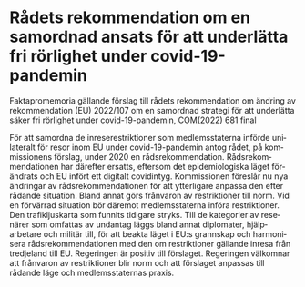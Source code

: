 # Rådets rekommendation om en samordnad ansats för att underlätta fri rörlighet under covid-19-pandemin

Faktapromemoria gällande förslag till rådets rekom­mendation om ändring av rekom­mendation (EU) 2022/107 om en sam­ordnad strategi för att under­lätta säker fri rörlig­het under covid\-19\-pandemin, COM(2022\) 681 final

För att sam­ordna de inrese­restrik­tioner som medlems­staterna införde uni­lateralt för resor inom EU under covid\-19\-pan­demin antog rådet, på kom­missionens förslag, under 2020 en råds­rekom­mendation. Råds­rekom­menda­tionen har där­efter ersatts, efter­som det epidemio­logiska läget för­ändrats och EU infört ett digitalt covid­intyg. Kom­missionen föreslår nu nya ändringar av råds­rekom­menda­tionen för att ytter­ligare anpassa den efter rådande situation. Bland annat görs frånvaron av restrik­tioner till norm. Vid en för­värrad situa­tion bör däremot medlems­staterna införa restrik­tioner. Den trafik­ljuskarta som funnits tidigare stryks. Till de kategorier av rese­närer som omfattas av undan­tag läggs bland annat diplo­mater, hjälp­arbetare och militär till, för att beakta läget i EU:s grann­skap och harmoni­sera råds­rekom­menda­tionen med den om restrik­tioner gällande inresa från tredje­land till EU. Regeringen är positiv till förslaget. Regeringen välkomnar att frånvaron av restrik­tioner blir norm och att för­slaget anpassas till rådande läge och medlems­staternas praxis.
